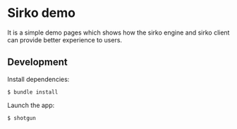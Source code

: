 # Sirko demo

It is a simple demo pages which shows how the sirko engine and sirko client can provide better experience to users.

## Development

Install dependencies:

```
$ bundle install
```

Launch the app:

```
$ shotgun
```